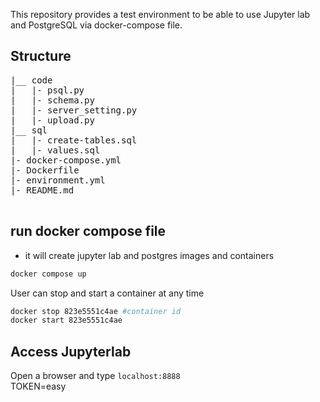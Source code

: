 This repository provides a test environment to be able to use Jupyter lab and PostgreSQL via docker-compose file.  

## Structure  

<pre>
|__ code
|   |- psql.py
|   |- schema.py
|   |- server_setting.py
|   |- upload.py
|__ sql
|   |- create-tables.sql
|   |- values.sql
|- docker-compose.yml
|- Dockerfile
|- environment.yml
|- README.md

</pre>
## run docker compose file  
- it will create jupyter lab and postgres images and containers  
```bash
docker compose up
```

User can stop and start a container at any time
```bash
docker stop 823e5551c4ae #container id
docker start 823e5551c4ae
```
## Access Jupyterlab  
Open a browser and type <code>localhost:8888</code>  
TOKEN=easy  


